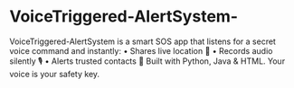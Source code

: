 # VoiceTriggered-AlertSystem-
VoiceTriggered-AlertSystem is a smart SOS app that listens for a secret voice command and instantly: • Shares live location 📍   • Records audio silently 🎙   • Alerts trusted contacts 🚨    Built with Python, Java &amp; HTML.   Your voice is your safety key.
